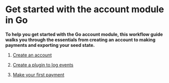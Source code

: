 # Get started with the account module in Go

**To help you get started with the Go account module, this workflow guide walks you through the essentials from creating an account to making payments and exporting your seed state.**

1. [Create an account](../go/create-account.md)

2. [Create a plugin to log events](../go/create-plugin.md)

3. [Make your first payment](../go/make-payment.md)